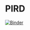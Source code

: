 # PIRD

[![Binder](https://mybinder.org/badge_logo.svg)](https://mybinder.org/v2/gh/Joana-Giraud-Bit/PIRD/HEAD)
